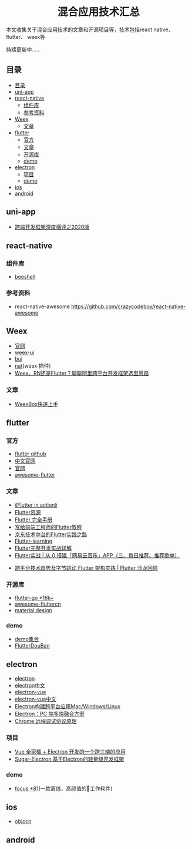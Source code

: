<h1 align="center">混合应用技术汇总</h1>

本文收集关于混合应用技术的文章和开源项目等，技术包括react native、 flutter、 weex等


持续更新中……


## 目录

- [目录](#目录)
- [uni-app](#uni-app)
- [react-native](#react-native)
  - [组件库](#组件库)
  - [参考资料](#参考资料)
- [Weex](#weex)
  - [文章](#文章)
- [flutter](#flutter)
  - [官方](#官方)
  - [文章](#文章-1)
  - [开源库](#开源库)
  - [demo](#demo)
- [electron](#electron)
  - [项目](#项目)
  - [demo](#demo-1)
- [ios](#ios)
- [android](#android)

## uni-app

- [跨端开发框架深度横评之2020版](https://zhuanlan.zhihu.com/p/127915625)


## react-native

### 组件库
* [beeshell](https://github.com/Meituan-Dianping/beeshell)

### 参考资料
- react-native-awesome  https://github.com/crazycodeboy/react-native-awesome

## Weex
* [官网](https://weex.apache.org/zh/)
* [weex-ui](https://github.com/alibaba/weex-ui)
* [bui](http://dev.bingocc.com/buiweex/docs/)
* [nat](http://natjs.com/)(weex 插件)
* [Weex、RN还是Flutter？聊聊阿里跨平台开发框架选型思路](https://mp.weixin.qq.com/s/7Qz4NqJ8Uae4Y1btGF8sVw)
 
### 文章
* [WeexBox快速上手](https://juejin.im/post/5c1c627ae51d45778a5c6eb7)

## flutter

### 官方
* [flutter github](https://github.com/flutter/flutter)
* [中文官网](https://flutter-io.cn/)
* [官网](https://flutter.dev/)
* [awesome-flutter](https://github.com/Solido/awesome-flutter)

### 文章
* [《Flutter in action》](https://files.alicdn.com/tpsservice/f91cbfb31d27f1a470c4ee138f9120b9.pdf?spm=a2c6h.12873639.0.0.416d5ef14Zjvoo&file=f91cbfb31d27f1a470c4ee138f9120b9.pdf&short_name=I3.ZZpRl&app=chrome)
* [Flutter资源](https://github.com/nieyafei/flutter-resources)
* [Flutter 完全手册](https://juejin.im/book/5c5423ef6fb9a049cd54a213)
* [写给前端工程师的Flutter教程](https://juejin.im/post/5d56605ef265da03f77e6519)
* [京东技术中台的Flutter实践之路](https://mp.weixin.qq.com/s/5cmYG_WzyQKlnPNhpsd0oQ)
* [Flutter-learning](https://github.com/AweiLoveAndroid/Flutter-learning)
* [Flutter完整开发实战详解](https://juejin.im/post/5d9067026fb9a04df00ece14)
* [Flutter实战 | 从 0 搭建「网易云音乐」APP（三、每日推荐、推荐歌单）](https://juejin.im/post/5da6d2b0f265da5bbe2a3f86)
- [跨平台技术趋势及字节跳动 Flutter 架构实践 | Flutter 沙龙回顾](https://juejin.im/post/5de75c6b518825127c26f0e7)



### 开源库
* [flutter-go *16k+](https://github.com/alibaba/flutter-go)
* [awesome-fluttercn](https://github.com/fluttercnclub/awesome-fluttercn)
* [material design](https://material-io.cn/)


### demo

* [demo集合](https://github.com/XXApple/AndroidLibs/tree/master/Flutter)
* [FlutterDouBan](https://github.com/kaina404/FlutterDouBan)

## electron

- [electron](https://github.com/electron)
- [electron中文](https://www.electronjs.org/docs)
- [electron-vue](https://github.com/SimulatedGREG/electron-vue)
- [electron-vue中文](https://simulatedgreg.gitbooks.io/electron-vue/content/cn/)
- [Electron构建跨平台应用Mac/Windows/Linux](https://juejin.im/post/5c46ab47e51d45522b4f55b1)
- [Electron：PC 端多端融合方案](https://segmentfault.com/a/1190000022543101?utm_source=tag-newest)
- [Chrome 远程调试协议原理](https://juejin.im/post/5db7b33ce51d452a1f3442c8)


### 项目
- [Vue 全家桶 + Electron 开发的一个跨三端的应用](https://juejin.im/post/5946af9661ff4b006cf40040)
- [Sugar-Electron 基于Electron的轻量级开发框架](https://juejin.im/post/6857402778122190856)

### demo
* [focus *81](https://github.com/HelKyle/focus)(一款离线，高颜值的🍅工作软件)


## ios

- [objccn](https://objccn.io/)

## android

